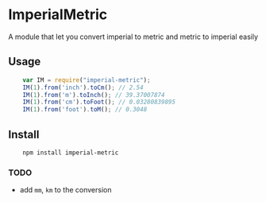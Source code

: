 # ImperialMetric
A module that let you convert imperial to metric and metric to imperial easily

## Usage
```js
	var IM = require("imperial-metric");
	IM(1).from('inch').toCm(); // 2.54
	IM(1).from('m').toInch(); // 39.37007874
	IM(1).from('cm').toFoot(); // 0.03280839895
	IM(1).from('foot').toM(); // 0.3048
```

## Install
```
	npm install imperial-metric
```


### TODO
* add `mm`, `km` to the conversion
